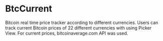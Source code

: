# BtcCurrent
Bitcoin real time price tracker according to different currencies. 
Users can track current Bitcoin prices of 22 different currencies with using Picker View. 
For current prices, bitcoinaverage.com API was used.  
